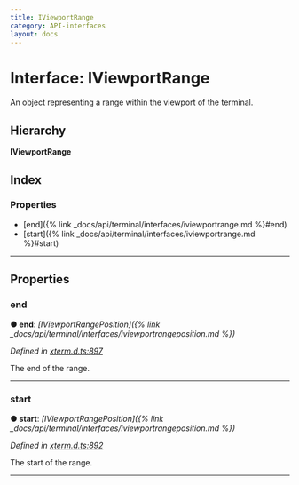 ```yaml
---
title: IViewportRange
category: API-interfaces
layout: docs
---
```



# Interface: IViewportRange

An object representing a range within the viewport of the terminal.

## Hierarchy

**IViewportRange**

## Index

### Properties

* [end]({% link _docs/api/terminal/interfaces/iviewportrange.md %}#end)
* [start]({% link _docs/api/terminal/interfaces/iviewportrange.md %}#start)

---

## Properties

<a id="end"></a>

###  end

**● end**: *[IViewportRangePosition]({% link _docs/api/terminal/interfaces/iviewportrangeposition.md %})*

*Defined in [xterm.d.ts:897](https://github.com/Tyriar/xterm.js/blob/4.3.0/typings/xterm.d.ts#L897)*

The end of the range.

___
<a id="start"></a>

###  start

**● start**: *[IViewportRangePosition]({% link _docs/api/terminal/interfaces/iviewportrangeposition.md %})*

*Defined in [xterm.d.ts:892](https://github.com/Tyriar/xterm.js/blob/4.3.0/typings/xterm.d.ts#L892)*

The start of the range.

___

